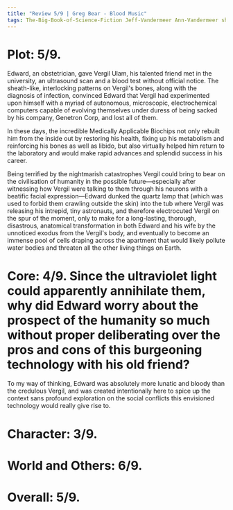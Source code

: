 ```yaml
---
title: "Review 5/9 | Greg Bear - Blood Music"
tags: The-Big-Book-of-Science-Fiction Jeff-Vandermeer Ann-Vandermeer short-story novelette science-fiction 1951- 1983
---
```



# Plot: 5/9. 

Edward, an obstetrician, gave Vergil Ulam, his talented friend met in the university, an ultrasound scan and a blood test without official notice. The sheath-like, interlocking patterns on Vergil's bones, along with the diagnosis of infection, convinced Edward that Vergil had experimented upon himself with a myriad of autonomous, microscopic, electrochemical computers capable of evolving themselves under duress of being sacked by his company, Genetron Corp, and lost all of them.

In these days, the incredible Medically Applicable Biochips not only rebuilt him from the inside out by restoring his health, fixing up his metabolism and reinforcing his bones as well as libido, but also virtually helped him return to the laboratory and would make rapid advances and splendid success in his career.

Being terrified by the nightmarish catastrophes Vergil could bring to bear on the civilisation of humanity in the possible future—especially after witnessing how Vergil were talking to them through his neurons with a beatific facial expression—Edward dunked the quartz lamp that (which was used to forbid them crawling outside the skin) into the tub where Vergil was releasing his intrepid, tiny astronauts, and therefore electrocuted Vergil on the spur of the moment, only to make for a long-lasting, thorough, disastrous, anatomical transformation in both Edward and his wife by the unnoticed exodus from the Vergil's body, and eventually to become an immense pool of cells draping across the apartment that would likely pollute water bodies and threaten all the other living things on Earth.

# Core: 4/9. Since the ultraviolet light could apparently annihilate them, why did Edward worry about the prospect of the humanity so much without proper deliberating over the pros and cons of this burgeoning technology with his old friend?
To my way of thinking, Edward was absolutely more lunatic and bloody than the credulous Vergil, and was created intentionally here to spice up the context sans profound exploration on the social conflicts this envisioned technology would really give rise to.

# Character: 3/9. 

# World and Others: 6/9. 

# Overall: 5/9. 

